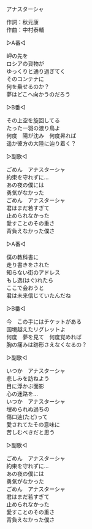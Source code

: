 アナスターシャ   
  
作詞：秋元康   
作曲：中村泰輔   
  
▷A番◁   
  
岬の先を   
ロシアの貨物が   
ゆっくりと通り過ぎてく   
そのコンテナに   
何を乗せるのか？   
夢はどこへ向かうのだろう   
  
▷B番◁   
  
その上空を旋回してる   
たった一羽の渡り鳥よ   
何度　陽が沈み　何度昇れば   
遥か彼方の大陸に辿り着く？   
  
▷副歌◁   
  
ごめん　アナスターシャ   
約束を守れずに…   
あの夜の僕には   
勇気がなかった   
ごめん　アナスターシャ   
君はまだ若すぎて   
止められなかった   
愛すことのその重さ   
背負えなかった僕さ   
  
▷A番◁   
  
僕の教科書に   
走り書きをされた   
知らない街のアドレス   
もし逸(はぐ)れたら   
ここで会おうと   
君は未来信じていたんだね   
  
▷B番◁   
  
今　この手にはチケットがある   
国境越えたリグレットよ   
何度　夢を見て　何度覚めれば   
胸の痛みは跡形さえなくなるの？   
  
▷副歌◁   
  
いつか　アナスターシャ   
悲しみを訪ねよう   
目に浮かぶ面影   
心の迷路を…   
いつか　アナスターシャ   
埋められぬ過ちの   
傷口辿(たど)って   
愛されてたその意味に   
苦しむべきだと思う   
  
▷副歌◁   
  
ごめん　アナスターシャ   
約束を守れずに…   
あの夜の僕には   
勇気がなかった   
ごめん　アナスターシャ   
君はまだ若すぎて   
止められなかった   
愛すことのその重さ   
背負えなかった僕さ   
